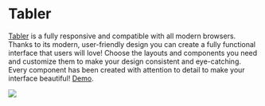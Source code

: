 # Tabler

[Tabler](https://github.com/tabler/tabler) is a fully responsive and compatible with all modern browsers. Thanks to its modern, user-friendly design you can create a fully functional interface that users will love! Choose the layouts and components you need and customize them to make your design consistent and eye-catching. Every component has been created with attention to detail to make your interface beautiful! [Demo](https://preview.tabler.io/).

<img src="https://raw.githubusercontent.com/tabler/tabler/dev/src/static/tabler-preview.png"></img>
